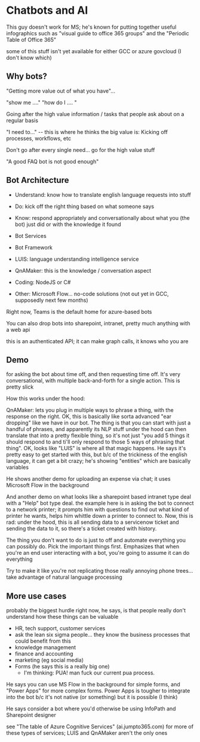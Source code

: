 # Chatbots and AI

This guy doesn't work for MS; he's known for putting together useful infographics such as "visual guide to office 365 groups" and the "Periodic Table of Office 365"

some of this stuff isn't yet available for either GCC or azure govcloud (I don't know which)

## Why bots?

"Getting more value out of what you have"...

"show me ...."    "how do I .... "

Going after the high value information / tasks that people ask about on a regular basis

"I need to..."  -- this is where he thinks the big value is: Kicking off processes, workflows, etc

Don't go after every single need... go for the high value stuff

"A good FAQ bot is not good enough"


## Bot Architecture

- Understand: know how to translate english language requests into stuff
- Do: kick off the right thing based on what someone says
- Know: respond appropriately and conversationally about what you (the bot) just did or with the knowledge it found


- Bot Services
- Bot Framework

- LUIS: language understanding intelligence service
- QnAMaker: this is the knowledge / conversation aspect
- Coding: NodeJS or C#
- Other: Microsoft Flow... no-code solutions (not out yet in GCC, supposedly next few months)

Right now, Teams is the default home for azure-based bots

You can also drop bots into sharepoint, intranet, pretty much anything with a web api

this is an authenticated API; it can make graph calls, it knows who you are

## Demo

for asking the bot about time off, and then requesting time off. It's very conversational, with multiple back-and-forth for a single action. This is pretty slick

How this works under the hood:

QnAMaker: lets you plug in multiple ways to phrase a thing, with the response on the right. OK, this is basically like sorta advanced "ear dropping" like we have in our bot. The thing is that you can start with just a handful of phrases, and apparently its NLP stuff under the hood can then translate that into a pretty flexible thing, so it's not just "you add 5 things it should respond to and ti'll only respond to those 5 ways of phrasing that thing". OK, looks like "LUIS" is where all that magic happens. He says it's pretty easy to get started with this, but b/c of the trickiness of the english language, it can get a bit crazy; he's showing "entities" which are basically variables


He shows another demo for uploading an expense via chat; it uses Microsoft Flow in the background

And another demo on what looks like a sharepoint based intranet type deal with a "Help" bot type deal. the example here is in asking the bot to connect to a network printer; it prompts him with questions to find out what kind of printer he wants, helps him whittle down a printer to connect to. Now, this is rad: under the hood, this is all sending data to a servicenow ticket and sending the data to it, so there's a ticket created with history.

The thing you don't want to do is just to off and automate everything you can possibly do. Pick the important things first. Emphasizes that when you're an end user interacting with a bot, you're going to assume it can do everything

Try to make it like you're not replicating those really annoying phone trees... take advantage of natural language processing


## More use cases

probably the biggest hurdle right now, he says, is that people really don't understand how these things can be valuable

- HR, tech support, customer services
- ask the lean six sigma people... they know the business processes that could benefit from this
- knowledge management
- finance and accounting
- marketing (eg social media)
- Forms (he says this is  a really big one)
  - I'm thinking: PUA! man fuck our current pua process. 
  
He says you can use MS Flow in the background for simple forms, and "Power Apps" for more complex forms. Power Apps is tougher to integrate into the bot b/c it's not native (or something) but it is possible (I think)

He says consider a bot where you'd otherwise be using InfoPath and Sharepoint designer

see "The table of Azure Cognitive Services" (ai.jumpto365.com) for more of these types of services; LUIS and QnAMaker aren't the only ones





